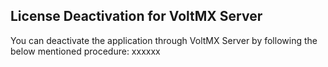 ﻿

License Deactivation for VoltMX Server
------------------------------------

You can deactivate the application through VoltMX Server by following the below mentioned procedure: xxxxxx
